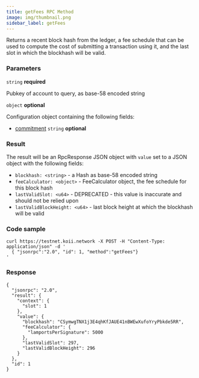 ```yaml
---
title: getFees RPC Method
image: img/thumbnail.png
sidebar_label: getFees
---
```

Returns a recent block hash from the ledger, a fee schedule that can be used to compute the cost of submitting a transaction using it, and the last slot in which the blockhash will be valid.

### Parameters

`string` **required**

Pubkey of account to query, as base-58 encoded string

`object` **optional**

Configuration object containing the following fields:
- [commitment](/develop/rpcapi/intro#configuring-state-commitment) `string` **optional**

### Result

The result will be an RpcResponse JSON object with `value` set to a JSON object with the following fields:

- `blockhash: <string>` - a Hash as base-58 encoded string
- `feeCalculator: <object>` - FeeCalculator object, the fee schedule for this block hash
- `lastValidSlot: <u64>` - DEPRECATED - this value is inaccurate and should not be relied upon
- `lastValidBlockHeight: <u64>` - last block height at which the blockhash will be valid

### Code sample

```bashbash
curl https://testnet.koii.network -X POST -H "Content-Type: application/json" -d '
  { "jsonrpc":"2.0", "id": 1, "method":"getFees"}
'
```


### Response

```jsonjson
{
  "jsonrpc": "2.0",
  "result": {
    "context": {
      "slot": 1
    },
    "value": {
      "blockhash": "CSymwgTNX1j3E4qhKfJAUE41nBWEwXufoYryPbkde5RR",
      "feeCalculator": {
        "lamportsPerSignature": 5000
      },
      "lastValidSlot": 297,
      "lastValidBlockHeight": 296
    }
  },
  "id": 1
}
```
